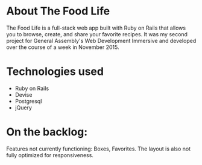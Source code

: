 # About The Food Life

The Food Life is a full-stack web app built with Ruby on Rails that allows you to browse, create, and share your favorite recipes. It was my second project for General Assembly's Web Development Immersive and developed over the course of a week in November 2015.


# Technologies used

* Ruby on Rails
* Devise
* Postgresql
* jQuery

# On the backlog:

Features not currently functioning: Boxes, Favorites. The layout is also not fully optimized for responsiveness.
